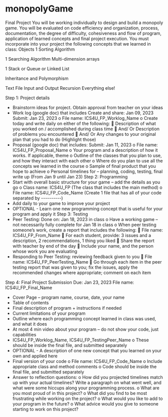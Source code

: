 # monopolyGame

Final Project
You will be working individually to design and build a monopoly game.
You will be evaluated on code efficiency and organization, process, documentation, the degree of
difficulty, cohesiveness and flow of program, application of learned concepts and final project
execution.
You must incorporate into your project the following concepts that we learned in class:
Objects 1 Sorting Algorithm

1 Searching Algorithm Multi-dimension arrays

1 Stack or Queue or
Linked List

Inheritance and
Polymorphism

Text File Input and
Output Recursion Everything else!

Step 1: Project details
- Brainstorm ideas for project. Obtain approval from teacher on your ideas
- Work log (google doc) that includes Create and share: Jan 09, 2023 Submit: Jan 23, 2023
o File name: ICS4U_FP_Worklog_Name
o Create today and write daily on either of the following:
 Description of what you worked on / accomplished during class time
 And/ Or Description of problems you encountered
 And/ Or Any changes to your original plan that you had to do (Highlight those)
- Proposal (google doc) that includes: Submit: Jan 11, 2023
o File name: ICS4U_FP_Proposal_Name
o Your program and a description of how it works. If applicable, theme
o Outline of the classes that you plan to use, and how they interact with each other
o Where do you plan to use all the concepts we learned in the course
o Sample of final product that you hope to achieve
o Personal timelines for – planning, coding, testing, final write up (From Jan 9 until Jan 23)
Step 2: Programming
- Start with overall basic structure for your game – add the details as you go
o Class name: ICS4U_FP (The class that includes the main method)
o File name: ICS4U_FP_Code_Name (Create 1 file that has all of your code separated by ----------)
- Add daily to your game to improve your project
- OPTIONAL - Learn one new programming concept that is useful for your program and apply it
Step 3: Testing
- Peer Testing: Done on: Jan 18, 2023 in class
o Have a working game – not necessarily fully complete for Jan 18 in class
o When peer testing someone’s work, create a report that includes the following:
 File name: ICS4U_FP_From_Name
 For each student, provide: 3 issues and a description, 2 recommendations, 1 thing you liked
 Share the report with teacher by end of the day
 Include your name, and the person whose work you are evaluating
- Responding to Peer Testing: reviewing feedback given to you
 File name: ICS4U_FP_PeerTesting_Name
 Go through each item in the peer testing report that was given to you; fix the issues, apply
the recommended changes where appropriate; comment on each item

Step 4: Final Project Submission Due: Jan 23, 2023
File name: ICS4U_FP_Final_Name
- Cover Page – program name, course, date, your name
- Table of contents
- Final description of program + instructions if needed
- Current limitations of your program
- Outline where each programming concept learned in class was used, and what it does
- At most 4 min video about your program – do not show your code, just capabilities
- ICS4U_FP_Worklog_Name, ICS4U_FP_TestingPeer_Name
o These should be inside the final file, and submitted separately
- OPTIONAL - A description of one new concept that you learned on your own and applied here
- Final version of your code
o File name: ICS4U_FP_Code_Name
o Include appropriate class and method comments
o Code should be inside the final file, and submitted separately
- Answer to reflection questions:
o How did you projected timelines match up with your actual timelines? Write a paragraph on
what went well, and what were some hiccups along your programming process.
o What are you most proud of in this project?
o What did you find to be most frustrating while working on the project?
o What would you like to add to your program in the future?
o What advice would you give to someone starting to work on this project?
